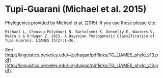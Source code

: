 # Tupi-Guarani (Michael et al. 2015)

Phylogenies provided by Michael et al. (2015). If you use these please cite:

```
Michael L, Chousou-Polydouri N, Bartolomei K, Donnelly E, Wauters V, Meira S & O'Hagan Z. 2015. A Bayesian Phylogenetic Classification of Tupi-Guarani. LIAMES 15(2):1–36.
```

See  [http://linguistics.berkeley.edu/~zjohagan/pdflinks/TG_LIAMES_phylo_v13.pdf](http://linguistics.berkeley.edu/~zjohagan/pdflinks/TG_LIAMES_phylo_v13.pdf).

